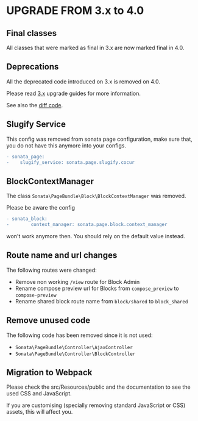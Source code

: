UPGRADE FROM 3.x to 4.0
=======================

## Final classes

All classes that were marked as final in 3.x are now marked final in 4.0.

## Deprecations

All the deprecated code introduced on 3.x is removed on 4.0.

Please read [3.x](https://github.com/sonata-project/SonataPageBundle/tree/3.x) upgrade guides for more information.

See also the [diff code](https://github.com/sonata-project/SonataPageBundle/compare/3.x...4.0.0).

## Slugify Service

This config was removed from sonata page configuration, make sure that, you do not have this anymore into your configs.
```diff
- sonata_page:
-    slugify_service: sonata.page.slugify.cocur
```

## BlockContextManager

The class `Sonata\PageBundle\Block\BlockContextManager` was removed.

Please be aware the config
```diff
- sonata_block:
-        context_manager: sonata.page.block.context_manager 
```
won't work anymore then. You should rely on the default value instead.

## Route name and url changes

The following routes were changed:

* Remove non working `/view` route for Block Admin
* Rename compose preview url for Blocks from `compose_preview` to `compose-preview`
* Rename shared block route name from `block/shared` to `block_shared`

## Remove unused code

The following code has been removed since it is not used:

* `Sonata\PageBundle\Controller\AjaxController`
* `Sonata\PageBundle\Controller\BlockController`

## Migration to Webpack

Please check the src/Resources/public and the documentation to see the used CSS and JavaScript.

If you are customising (specially removing standard JavaScript or CSS) assets, this will affect you.
